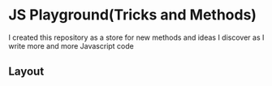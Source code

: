 
# JS Playground(Tricks and Methods)

I created this repository as a store for new methods and ideas I discover as I write more and more Javascript code


## Layout 